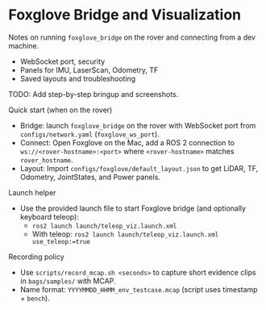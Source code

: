 # Foxglove Bridge and Visualization

Notes on running `foxglove_bridge` on the rover and connecting from a dev machine.

- WebSocket port, security
- Panels for IMU, LaserScan, Odometry, TF
- Saved layouts and troubleshooting

TODO: Add step-by-step bringup and screenshots.

Quick start (when on the rover)

- Bridge: launch `foxglove_bridge` on the rover with WebSocket port from `configs/network.yaml` (`foxglove_ws_port`).
- Connect: Open Foxglove on the Mac, add a ROS 2 connection to `ws://<rover-hostname>:<port>` where `<rover-hostname>` matches `rover_hostname`.
- Layout: Import `configs/foxglove/default_layout.json` to get LiDAR, TF, Odometry, JointStates, and Power panels.

Launch helper

- Use the provided launch file to start Foxglove bridge (and optionally keyboard teleop):
  - `ros2 launch launch/teleop_viz.launch.xml`
  - With teleop: `ros2 launch launch/teleop_viz.launch.xml use_teleop:=true`

Recording policy

- Use `scripts/record_mcap.sh <seconds>` to capture short evidence clips in `bags/samples/` with MCAP.
- Name format: `YYYYMMDD_HHMM_env_testcase.mcap` (script uses timestamp + `bench`).
